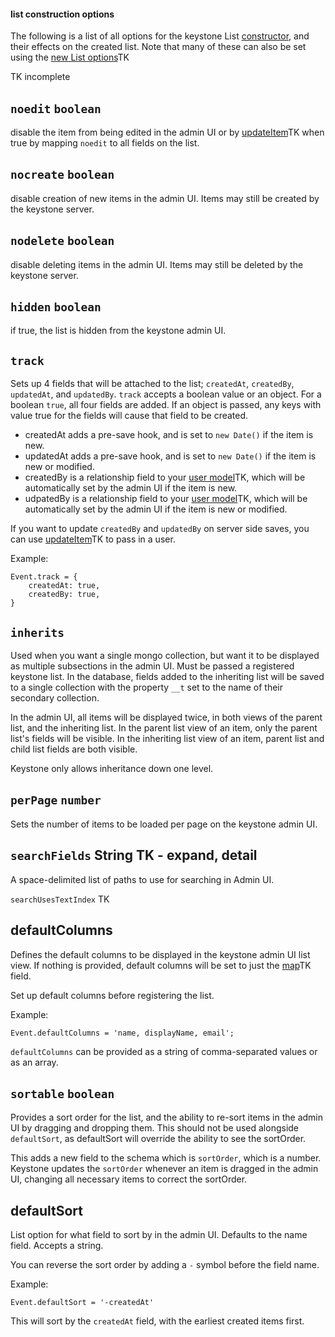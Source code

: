 #### list construction options

The following is a list of all options for the keystone List [constructor](../), and their effects on the created list. Note that many of these can also be set using the [new List options](TK)TK

TK incomplete

## `noedit` `boolean`

disable the item from being edited in the admin UI or by [updateItem](updateItem)TK when true by mapping `noedit` to all fields on the list.

## `nocreate` `boolean`

disable creation of new items in the admin UI. Items may still be created by the keystone server.

## `nodelete` `boolean`

disable deleting items in the admin UI. Items may still be deleted by the keystone server.

## `hidden` `boolean`

if true, the list is hidden from the keystone admin UI.

## `track`

Sets up 4 fields that will be attached to the list; `createdAt`, `createdBy`, `updatedAt`, and `updatedBy`. `track` accepts a boolean value or an object. For a boolean `true`, all four fields are added. If an object is passed, any keys with value true for the fields will cause that field to be created.

* createdAt adds a pre-save hook, and is set to `new Date()` if the item is new.
* updatedAt adds a pre-save hook, and is set to `new Date()` if the item is new or modified.
* createdBy is a relationship field to your [user model](TK)TK, which will be automatically set by the admin UI if the item is new.
* udpatedBy is a relationship field to your [user model](TK)TK, which will be automatically set by the admin UI if the item is new or modified.

If you want to update `createdBy` and `updatedBy` on server side saves, you can use [updateItem](TK)TK to pass in a user.

Example:

```JS
Event.track = {
	createdAt: true,
	createdBy: true,
}
```

## `inherits`

Used when you want a single mongo collection, but want it to be displayed as multiple subsections in the admin UI. Must be passed a registered keystone list. In the database, fields added to the inheriting list will be saved to a single collection with the property `__t` set to the name of their secondary collection.

In the admin UI, all items will be displayed twice, in both views of the parent list, and the inheriting list. In the parent list view of an item, only the parent list's fields will be visible. In the inheriting list view of an item, parent list and child list fields are both visible.

Keystone only allows inheritance down one level.

## `perPage` `number`

Sets the number of items to be loaded per page on the keystone admin UI.

## `searchFields` String TK - expand, detail
A space-delimited list of paths to use for searching in Admin UI.

`searchUsesTextIndex` TK

## defaultColumns

Defines the default columns to be displayed in the keystone admin UI list view. If nothing is provided, default columns will be set to just the [map](TK)TK field.

Set up default columns before registering the list.

Example:

```JS
Event.defaultColumns = 'name, displayName, email';
```

`defaultColumns` can be provided as a string of comma-separated values or as an array.

## `sortable` `boolean`

Provides a sort order for the list, and the ability to re-sort items in the admin UI by dragging and dropping them. This should not be used alongside `defaultSort`, as defaultSort will override the ability to see the sortOrder.

This adds a new field to the schema which is `sortOrder`, which is a number. Keystone updates the `sortOrder` whenever an item is dragged in the admin UI, changing all necessary items to correct the sortOrder.

## defaultSort

List option for what field to sort by in the admin UI. Defaults to the name field. Accepts a string.

You can reverse the sort order by adding a `-` symbol before the field name.

Example:

```JS
Event.defaultSort = '-createdAt'
```

This will sort by the `createdAt` field, with the earliest created items first.
